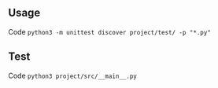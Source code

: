## Usage
Code `python3 -m unittest discover project/test/ -p "*.py"`
## Test
Code `python3 project/src/__main__.py`